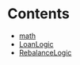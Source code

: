 

# Contents
- [math](/src/libraries/math)
- [LoanLogic](LoanLogic.sol/library.LoanLogic.md)
- [RebalanceLogic](RebalanceLogic.sol/library.RebalanceLogic.md)
